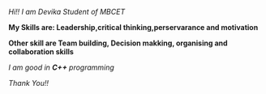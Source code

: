 *Hi!! I am Devika*
_Student of MBCET_

**My Skills are: Leadership,critical thinking,perservarance and motivation**

__Other skill are Team building, Decision makking, organising and collaboration skills__

_I am good in **C++** programming_

_Thank You!!_

